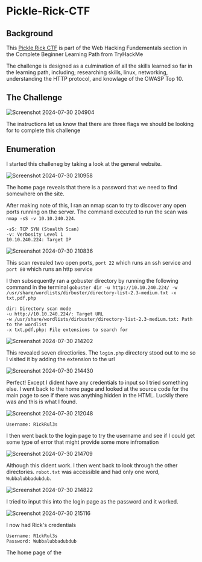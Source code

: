 # Pickle-Rick-CTF

## Background
This <a href="https://tryhackme.com/r/room/picklerick" target="_blank">Pickle Rick CTF</a> is part of the Web Hacking Fundementals section in the Complete Beginner Learning Path from TryHackMe

The challenge is designed as a culmination of all the skills learned so far in the learning path, including; researching skills, linux, networking, understanding the HTTP protocol, and knowlage of the OWASP Top 10.

## The Challenge 
![Screenshot 2024-07-30 204904](https://github.com/user-attachments/assets/04e97124-acda-4b3f-b2c7-e65b63e3afbb)

The instructions let us know that there are three flags we should be looking for to complete this challenge

## Enumeration
I started this challeneg by taking a look at the general website.

![Screenshot 2024-07-30 210958](https://github.com/user-attachments/assets/01bb4acd-9982-4920-b8ac-c7f92c347fe7)

The home page reveals that there is a password that we need to find somewhere on the site. 

After making note of this, I ran an nmap scan to try to discover any open ports running on the server. The command executed to run the scan was `nmap -sS -v 10.10.240.224`.

```
-sS: TCP SYN (Stealth Scan) 
-v: Verbosity Level 1 
10.10.240.224: Target IP
```

![Screenshot 2024-07-30 210836](https://github.com/user-attachments/assets/d8424b6a-d8bf-4ed9-a9c9-14085d99fc29)

This scan revealed two open ports, `port 22` which runs an ssh service and `port 80` which runs an http service

I then subsequently ran a gobuster directory by running the following command in the terminal `gobuster dir -u http://10.10.240.224/ -w /usr/share/wordlists/dirbuster/directory-list-2.3-medium.txt -x txt,pdf,php` 

```
dir: Directory scan mode
-u http://10.10.240.224/: Target URL
-w /usr/share/wordlists/dirbuster/directory-list-2.3-medium.txt: Path to the wordlist
-x txt,pdf,php: File extensions to search for
```

![Screenshot 2024-07-30 214202](https://github.com/user-attachments/assets/7e158f02-a5dc-4c46-80fc-0acd1e60aa38)

This revealed seven directiories. The `login.php` directory stood out to me so I visited it by adding the extension to the url

![Screenshot 2024-07-30 214430](https://github.com/user-attachments/assets/f279a614-ee80-4943-b629-3e10473b971b)

Perfect! Except I dident have any credentials to input so I tried something else. I went back to the home page and looked at the source code for the main page to see if there was anything hidden in the HTML. Luckily there was and this is what I found.  

![Screenshot 2024-07-30 212048](https://github.com/user-attachments/assets/4d3c01e4-c314-426a-8305-3800dd0c31ec)

`Username: R1ckRul3s`

I then went back to the login page to try the username and see if I could get some type of error that might provide some more infromation

![Screenshot 2024-07-30 214709](https://github.com/user-attachments/assets/90c8c09b-65f8-4954-b7f4-c72ae47415ef)

Although this dident work. I then went back to look through the other directories. `robot.txt` was accessible and had only one word, `Wubbalubbadubdub`. 

![Screenshot 2024-07-30 214822](https://github.com/user-attachments/assets/842dbe86-1670-4d48-aff4-56a33bd502f6)

I tried to input this into the login page as the password and it worked. 

![Screenshot 2024-07-30 215116](https://github.com/user-attachments/assets/fdf4313d-9344-48f8-b4ec-73889ad1c7d4)

I now had Rick's credentials 
```
Username: R1ckRul3s
Password: Wubbalubbadubdub
```

The home page of the 
